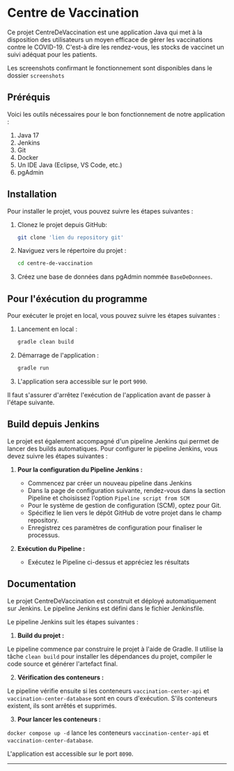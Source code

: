 # Centre de Vaccination

Ce projet CentreDeVaccination est une application Java qui met à la disposition des utilisateurs un moyen efficace de gérer les vaccinations contre le COVID-19. C'est-à dire les rendez-vous, les stocks de vaccinet un suivi adéquat pour les patients.

Les screenshots confirmant le fonctionnement sont disponibles dans le dossier `screenshots`

## Préréquis

Voici les outils nécessaires pour le bon fonctionnement de notre application :

1. Java 17
2. Jenkins
3. Git
4. Docker
5. Un IDE Java (Eclipse, VS Code, etc.)
6. pgAdmin 

## Installation

Pour installer le projet, vous pouvez suivre les étapes suivantes :

1. Clonez le projet depuis GitHub:
   ```bash
   git clone 'lien du repository git'
   ```

2. Naviguez vers le répertoire du projet :
   ```bash
   cd centre-de-vaccination
   ```
   
3. Créez une base de données dans pgAdmin nommée `BaseDeDonnees`.

## Pour l'éxécution du programme

Pour exécuter le projet en local, vous pouvez suivre les étapes suivantes :

1. Lancement en local :
    ```bash
   gradle clean build
   ```
   
2. Démarrage de l'application :
   ```bash
   gradle run
   ```

3. L'application sera accessible sur le port `9090`.

Il faut s'assurer d'arrêtez l'exécution de l'application avant de passer à l'étape suivante.

## Build depuis Jenkins

Le projet est également accompagné d'un pipeline Jenkins qui permet de lancer des builds automatiques. Pour configurer
le pipeline Jenkins, vous devez suivre les étapes suivantes :

1. **Pour la configuration du Pipeline Jenkins :**
    - Commencez par créer un nouveau pipeline dans Jenkins
    - Dans la page de configuration suivante, rendez-vous dans la section Pipeline et choisissez l'option  `Pipeline script from SCM`
    - Pour le système de gestion de configuration (SCM), optez pour Git.
    - Spécifiez le lien vers le dépôt GitHub de votre projet dans le champ repository.
    - Enregistrez ces paramètres de configuration pour finaliser le processus.

2. **Exécution du Pipeline :**
    - Exécutez le Pipeline ci-dessus et appréciez les résultats

## Documentation

Le projet CentreDeVaccination est construit et déployé automatiquement sur Jenkins. Le pipeline Jenkins est défini dans le fichier Jenkinsfile.

Le pipeline Jenkins suit les étapes suivantes :

1. **Build du projet :** 

Le pipeline commence par construire le projet à l'aide de Gradle. Il utilise la tâche `clean build` pour installer les dépendances du projet, compiler le code source et générer l'artefact final.

2. **Vérification des conteneurs :**

Le pipeline vérifie ensuite si les conteneurs `vaccination-center-api` et `vaccination-center-database` sont en cours d'exécution. S'ils conteneurs existent, ils sont arrêtés et supprimés.

3. **Pour lancer les conteneurs :**

`docker compose up -d` lance les conteneurs `vaccination-center-api` et `vaccination-center-database`.

L'application est accessible sur le port `8090`.

---
